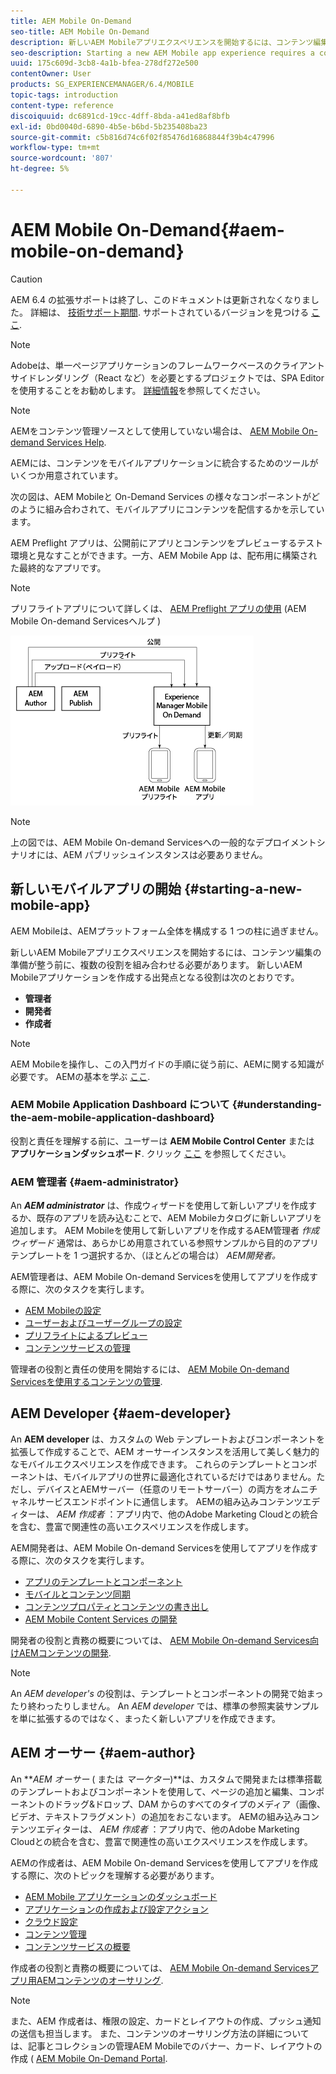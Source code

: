 ```yaml
---
title: AEM Mobile On-Demand
seo-title: AEM Mobile On-Demand
description: 新しいAEM Mobileアプリエクスペリエンスを開始するには、コンテンツ編集の準備が整う前に、複数の役割を組み合わせる必要があります。 このページでは、AEM Mobile On-Demand サービスの概要について説明します。
seo-description: Starting a new AEM Mobile app experience requires a cohesion of roles before it is ready for content editing. Follow this page to get started with AEM mobile On-Demand services.
uuid: 175c609d-3cb8-4a1b-bfea-278df272e500
contentOwner: User
products: SG_EXPERIENCEMANAGER/6.4/MOBILE
topic-tags: introduction
content-type: reference
discoiquuid: dc6891cd-19cc-4dff-8bda-a41ed8af8bfb
exl-id: 0bd0040d-6890-4b5e-b6bd-5b235408ba23
source-git-commit: c5b816d74c6f02f85476d16868844f39b4c47996
workflow-type: tm+mt
source-wordcount: '807'
ht-degree: 5%

---
```


# AEM Mobile On-Demand{#aem-mobile-on-demand}

>[!CAUTION]
>
>AEM 6.4 の拡張サポートは終了し、このドキュメントは更新されなくなりました。 詳細は、 [技術サポート期間](https://helpx.adobe.com/jp/support/programs/eol-matrix.html). サポートされているバージョンを見つける [ここ](https://experienceleague.adobe.com/docs/?lang=ja).

>[!NOTE]
>
>Adobeは、単一ページアプリケーションのフレームワークベースのクライアントサイドレンダリング（React など）を必要とするプロジェクトでは、SPA Editor を使用することをお勧めします。 [詳細情報](/help/sites-developing/spa-overview.md)を参照してください。

>[!NOTE]
>
>AEMをコンテンツ管理ソースとして使用していない場合は、 [AEM Mobile On-demand Services Help](https://helpx.adobe.com/digital-publishing-solution/topics.html).

AEMには、コンテンツをモバイルアプリケーションに統合するためのツールがいくつか用意されています。

次の図は、AEM Mobileと On-Demand Services の様々なコンポーネントがどのように組み合わされて、モバイルアプリにコンテンツを配信するかを示しています。

AEM Preflight アプリは、公開前にアプリとコンテンツをプレビューするテスト環境と見なすことができます。一方、AEM Mobile App は、配布用に構築された最終的なアプリです。

>[!NOTE]
>
>プリフライトアプリについて詳しくは、 [AEM Preflight アプリの使用](https://helpx.adobe.com/digital-publishing-solution/help/preflight-app.html) (AEM Mobile On-demand Servicesヘルプ )

![chlimage_1-171](assets/chlimage_1-171.png)

>[!NOTE]
>
>上の図では、AEM Mobile On-demand Servicesへの一般的なデプロイメントシナリオには、AEM パブリッシュインスタンスは必要ありません。

## 新しいモバイルアプリの開始 {#starting-a-new-mobile-app}

AEM Mobileは、AEMプラットフォーム全体を構成する 1 つの柱に過ぎません。

新しいAEM Mobileアプリエクスペリエンスを開始するには、コンテンツ編集の準備が整う前に、複数の役割を組み合わせる必要があります。 新しいAEM Mobileアプリケーションを作成する出発点となる役割は次のとおりです。

* **管理者**
* **開発者**
* **作成者**

>[!NOTE]
>
>AEM Mobileを操作し、この入門ガイドの手順に従う前に、AEMに関する知識が必要です。 AEMの基本を学ぶ [ここ](/help/sites-deploying/deploy.md).

### AEM Mobile Application Dashboard について {#understanding-the-aem-mobile-application-dashboard}

役割と責任を理解する前に、ユーザーは **AEM Mobile Control Center** または **アプリケーションダッシュボード**. クリック [ここ](/help/mobile/mobile-apps-ondemand-application-dashboard.md) を参照してください。

### AEM 管理者 {#aem-administrator}

An ***AEM administrator*** は、作成ウィザードを使用して新しいアプリを作成するか、既存のアプリを読み込むことで、AEM Mobileカタログに新しいアプリを追加します。 AEM Mobileを使用して新しいアプリを作成するAEM管理者 *作成ウィザード* 通常は、あらかじめ用意されている参照サンプルから目的のアプリテンプレートを 1 つ選択するか、（ほとんどの場合は） *AEM開発者。*

AEM管理者は、AEM Mobile On-demand Servicesを使用してアプリを作成する際に、次のタスクを実行します。

* [AEM Mobileの設定](/help/mobile/aem-mobile-setup.md)
* [ユーザーおよびユーザーグループの設定](/help/mobile/aem-mobile-configure-users.md)
* [プリフライトによるプレビュー](/help/mobile/aem-mobile-manage-ondemand-services.md)
* [コンテンツサービスの管理](/help/mobile/developing-content-services.md)

管理者の役割と責任の使用を開始するには、 [AEM Mobile On-demand Servicesを使用するコンテンツの管理](/help/mobile/aem-mobile.md).

## AEM Developer {#aem-developer}

An **AEM developer** は、カスタムの Web テンプレートおよびコンポーネントを拡張して作成することで、AEM オーサーインスタンスを活用して美しく魅力的なモバイルエクスペリエンスを作成できます。 これらのテンプレートとコンポーネントは、モバイルアプリの世界に最適化されているだけではありません。ただし、デバイスとAEMサーバー（任意のリモートサーバー）の両方をオムニチャネルサービスエンドポイントに通信します。 AEMの組み込みコンテンツエディターは、 *AEM 作成者* ：アプリ内で、他のAdobe Marketing Cloudとの統合を含む、豊富で関連性の高いエクスペリエンスを作成します。

AEM開発者は、AEM Mobile On-demand Servicesを使用してアプリを作成する際に、次のタスクを実行します。

* [アプリのテンプレートとコンポーネント](/help/mobile/app-templates-and-components1.md)
* [モバイルとコンテンツ同期](/help/mobile/mobile-ondemand-contentsync.md)
* [コンテンツプロパティとコンテンツの書き出し](/help/mobile/on-demand-content-properties-exporting.md)
* [AEM Mobile Content Services の開発](/help/mobile/developing-content-services.md)

開発者の役割と責務の概要については、 [AEM Mobile On-demand Services向けAEMコンテンツの開発](/help/mobile/aem-mobile-on-demand.md).

>[!NOTE]
>
>An *AEM developer&#39;s* の役割は、テンプレートとコンポーネントの開発で始まったり終わったりしません。 An *AEM developer* では、標準の参照実装サンプルを単に拡張するのではなく、まったく新しいアプリを作成できます。

## AEM オーサー {#aem-author}

An ***AEM オーサー* ( または *マーケター*)**は、カスタムで開発または標準搭載のテンプレートおよびコンポーネントを使用して、ページの追加と編集、コンポーネントのドラッグ&amp;ドロップ、DAM からのすべてのタイプのメディア（画像、ビデオ、テキストフラグメント）の追加をおこないます。 AEMの組み込みコンテンツエディターは、 *AEM 作成者* ：アプリ内で、他のAdobe Marketing Cloudとの統合を含む、豊富で関連性の高いエクスペリエンスを作成します。

AEMの作成者は、AEM Mobile On-demand Servicesを使用してアプリを作成する際に、次のトピックを理解する必要があります。

* [AEM Mobile アプリケーションのダッシュボード](/help/mobile/mobile-apps-ondemand-application-dashboard.md)
* [アプリケーションの作成および設定アクション](/help/mobile/mobile-apps-ondemand-application-create-configure-action.md)
* [クラウド設定](/help/mobile/mobile-on-demand-associating-an-on-demand-app-to-cloud-configuration.md)
* [コンテンツ管理](/help/mobile/mobile-apps-ondemand-manage-content-ondemand.md)
* [コンテンツサービスの概要](/help/mobile/develop-content-as-a-service.md)

作成者の役割と責務の概要については、 [AEM Mobile On-demand Servicesアプリ用AEMコンテンツのオーサリング](/help/mobile/mobile-apps-ondemand.md).

>[!NOTE]
>
>また、AEM 作成者は、権限の設定、カードとレイアウトの作成、プッシュ通知の送信も担当します。 また、コンテンツのオーサリング方法の詳細については、記事とコレクションの管理AEM Mobileでのバナー、カード、レイアウトの作成 ( [AEM Mobile On-Demand Portal](https://helpx.adobe.com/digital-publishing-solution/topics.html#dynamicpod_reference_2).
